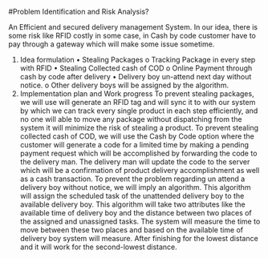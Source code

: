 #Problem Identification and Risk Analysis?

An Efficient and secured delivery management System. In our idea, there is some risk like RFID costly in some case, in Cash by code customer have to pay through a gateway which will make some issue sometime.
1. Idea formulation
• Stealing Packages
o Tracking Package in every step with RFID
• Stealing Collected cash of COD
o Online Payment through cash by code after delivery
• Delivery boy un-attend next day without notice.
o Other delivery boys will be assigned by the algorithm.
2. Implementation plan and Work progress
To prevent stealing packages, we will use will generate an RFID tag and will sync it to with our system by which we can track every single product in each step efficiently, and no one will able to move any package without dispatching from the system it will minimize the risk of stealing a product.
To prevent stealing collected cash of COD, we will use the Cash by Code option where the customer will generate a code for a limited time by making a pending payment request which will be accomplished by forwarding the code to the delivery man. The delivery man will update the code to the server which will be a confirmation of product delivery accomplishment as well as a cash transaction.
To prevent the problem regarding un attend a delivery boy without notice, we will imply an algorithm. This algorithm will assign the scheduled task of the unattended delivery boy to the available delivery boy. This algorithm will take two attributes like the available time of delivery boy and the distance between two places of the assigned and unassigned tasks. The system will measure the time to move between these two places and based on the available time of delivery boy system will measure. After finishing for the lowest distance and it will work for the second-lowest distance.
